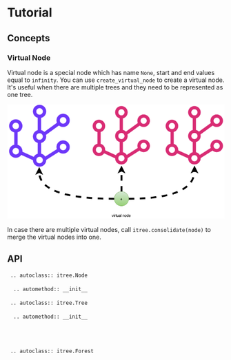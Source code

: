 # Tutorial

## Concepts

### Virtual Node

Virtual node is a special node which has name `None`, start and end values equal to `infinity`. You can use `create_virtual_node` to create a virtual node. It's useful when there are multiple trees and they need to be represented as one tree.

![](itree_vnode.png)

In case there are multiple virtual nodes, call `itree.consolidate(node)` to merge the virtual nodes into one.

## API

```eval_rst
 .. autoclass:: itree.Node

  .. automethod:: __init__

 .. autoclass:: itree.Tree

  .. automethod:: __init__




 .. autoclass:: itree.Forest

```

